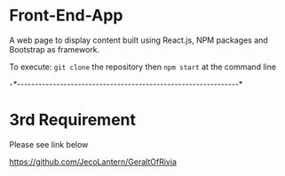 # Front-End-App

A web page to display content built using React.js, NPM packages and Bootstrap as framework.

To execute:
`git clone` the repository then
`npm start` at the command line

_-*-_-*-*-_-*-*-_-*-*-_-*-*-_-*-*-_-*-*-_-*-*-_-*-*-_-*-*-_-*-*-_-*-*-_-*-*-_-*-*-_-*-*-_-*-*-_-*-*-_-*-*-_-*-*-_-*-*-_-*-*-_-*

# 3rd Requirement
Please see link below

https://github.com/JecoLantern/GeraltOfRivia
